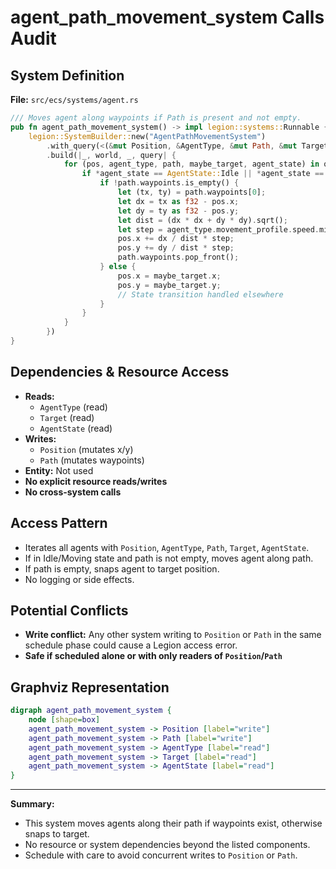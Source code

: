 # agent_path_movement_system Calls Audit

## System Definition
**File:** `src/ecs/systems/agent.rs`

```rust
/// Moves agent along waypoints if Path is present and not empty.
pub fn agent_path_movement_system() -> impl legion::systems::Runnable {
    legion::SystemBuilder::new("AgentPathMovementSystem")
        .with_query(<(&mut Position, &AgentType, &mut Path, &mut Target, &mut AgentState)>::query())
        .build(|_, world, _, query| {
            for (pos, agent_type, path, maybe_target, agent_state) in query.iter_mut(world) {
                if *agent_state == AgentState::Idle || *agent_state == AgentState::Moving {
                    if !path.waypoints.is_empty() {
                        let (tx, ty) = path.waypoints[0];
                        let dx = tx as f32 - pos.x;
                        let dy = ty as f32 - pos.y;
                        let dist = (dx * dx + dy * dy).sqrt();
                        let step = agent_type.movement_profile.speed.min(dist);
                        pos.x += dx / dist * step;
                        pos.y += dy / dist * step;
                        path.waypoints.pop_front();
                    } else {
                        pos.x = maybe_target.x;
                        pos.y = maybe_target.y;
                        // State transition handled elsewhere
                    }
                }
            }
        })
}
```

## Dependencies & Resource Access
- **Reads:**
  - `AgentType` (read)
  - `Target` (read)
  - `AgentState` (read)
- **Writes:**
  - `Position` (mutates x/y)
  - `Path` (mutates waypoints)
- **Entity:** Not used
- **No explicit resource reads/writes**
- **No cross-system calls**

## Access Pattern
- Iterates all agents with `Position`, `AgentType`, `Path`, `Target`, `AgentState`.
- If in Idle/Moving state and path is not empty, moves agent along path.
- If path is empty, snaps agent to target position.
- No logging or side effects.

## Potential Conflicts
- **Write conflict:** Any other system writing to `Position` or `Path` in the same schedule phase could cause a Legion access error.
- **Safe if scheduled alone or with only readers of `Position`/`Path`**

## Graphviz Representation

```dot
digraph agent_path_movement_system {
    node [shape=box]
    agent_path_movement_system -> Position [label="write"]
    agent_path_movement_system -> Path [label="write"]
    agent_path_movement_system -> AgentType [label="read"]
    agent_path_movement_system -> Target [label="read"]
    agent_path_movement_system -> AgentState [label="read"]
}
```

---

**Summary:**
- This system moves agents along their path if waypoints exist, otherwise snaps to target.
- No resource or system dependencies beyond the listed components.
- Schedule with care to avoid concurrent writes to `Position` or `Path`.

